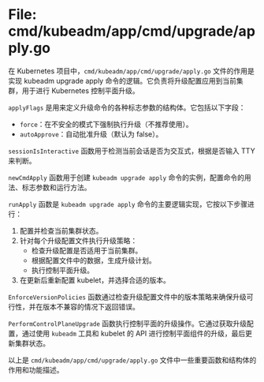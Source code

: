 # File: cmd/kubeadm/app/cmd/upgrade/apply.go

在 Kubernetes 项目中，`cmd/kubeadm/app/cmd/upgrade/apply.go` 文件的作用是实现 kubeadm upgrade apply 命令的逻辑。它负责将升级配置应用到当前集群，用于进行 Kubernetes 控制平面升级。

`applyFlags` 是用来定义升级命令的各种标志参数的结构体。它包括以下字段：
- `force`：在不安全的模式下强制执行升级（不推荐使用）。
- `autoApprove`：自动批准升级（默认为 false）。

`sessionIsInteractive` 函数用于检测当前会话是否为交互式，根据是否输入 TTY 来判断。

`newCmdApply` 函数用于创建 `kubeadm upgrade apply` 命令的实例，配置命令的用法、标志参数和运行方法。

`runApply` 函数是 `kubeadm upgrade apply` 命令的主要逻辑实现，它按以下步骤进行：
1. 配置并检查当前集群状态。
2. 针对每个升级配置文件执行升级策略：
   - 检查升级配置是否适用于当前集群。
   - 根据配置文件中的数据，生成升级计划。
   - 执行控制平面升级。
3. 在更新后重新配置 kubelet，并选择合适的版本。

`EnforceVersionPolicies` 函数通过检查升级配置文件中的版本策略来确保升级可行性，并在版本不兼容的情况下返回错误。

`PerformControlPlaneUpgrade` 函数执行控制平面的升级操作。它通过获取升级配置，通过使用 `kubeadm` 工具和 kubelet 的 API 进行控制平面组件的升级，最后更新集群状态。

以上是 `cmd/kubeadm/app/cmd/upgrade/apply.go` 文件中一些重要函数和结构体的作用和功能描述。


